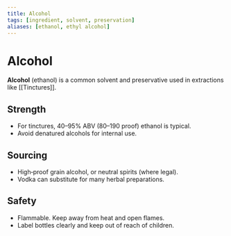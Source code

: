 ```yaml
---
title: Alcohol
tags: [ingredient, solvent, preservation]
aliases: [ethanol, ethyl alcohol]
---
```


# Alcohol

**Alcohol** (ethanol) is a common solvent and preservative used in extractions like [[Tinctures]].

## Strength
- For tinctures, 40–95% ABV (80–190 proof) ethanol is typical.
- Avoid denatured alcohols for internal use.

## Sourcing
- High‑proof grain alcohol, or neutral spirits (where legal).
- Vodka can substitute for many herbal preparations.

## Safety
- Flammable. Keep away from heat and open flames.
- Label bottles clearly and keep out of reach of children.

